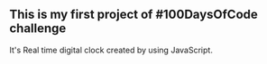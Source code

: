 ## This is my first project of #100DaysOfCode challenge

It's Real time digital clock created by using JavaScript. 

